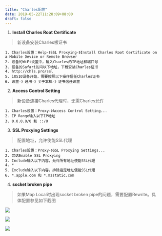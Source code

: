 ```yaml
---
title: "Charles配置"
date: 2019-05-22T11:28:09+08:00
draft: false
---
```


1. **Install Charles Root Certificate**

> 新设备安装Charles根证书

```
1. Charles设置：Help-》SSL Proxying-》Install Charles Root Certificate on a Mobile Device or Remote Browser
2. 设备的WiFi设置中，输入Charles的IP地址和端口号
3. 设备的Safari访问以下地址，下载安装Charles证书
4. http://chls.pro/ssl
5. iOS10设备开始，需要按照以下操作信任Charles证书
6. 设置-》通用-》关于本机-》证书信任设置
```

2. **Access Control Setting**

> 新设备连接Charles代理时，无需Charles允许

```
1. Charles设置：Proxy-》Access Control Setting...
2. IP Range输入以下IP地址
3. 0.0.0.0/0 和 ::/0
```

3. **SSL Proxying Settings**

> 配置地址，允许使能SSL代理

```
1. Charles设置：Proxy-》SSL Proxying Settings...
2. 勾选Enable SSL Proxying
3. Include输入以下内容，允许所有地址使能SSL代理
4. *
5. Exclude输入以下内容，排除指定地址使能SSL代理
6. *.apple.com 和 *.mzstatic.com
```

4. **socket broken pipe**

> 如果Map Local时出现socket broken pipe的问题，需要配置Rewrite。具体配置参见如下截图

![](https://github.com/shanbozhu/shanbozhu.github.io.resource/blob/master/image/2021_7_8/2021_7_8_0.png?raw=true)

![](https://github.com/shanbozhu/shanbozhu.github.io.resource/blob/master/image/2021_7_8/2021_7_8_1.png?raw=true)

![](https://github.com/shanbozhu/shanbozhu.github.io.resource/blob/master/image/2021_7_8/2021_7_8_2.png?raw=true)
